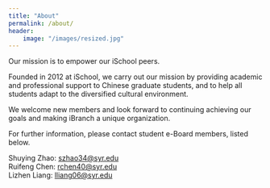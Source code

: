 ```yaml
---
title: "About"
permalink: /about/
header:
    image: "/images/resized.jpg"
---
```


Our mission is to empower our iSchool peers.   
   
Founded in 2012 at iSchool, we carry out our mission by providing academic and professional support to Chinese graduate students, and to help all students adapt to the diversified cultural environment.   
   
We welcome new members and look forward to continuing achieving our goals and making iBranch a unique organization.    
   
For further information, please contact student e-Board members, listed below.   


  
Shuying Zhao: szhao34@syr.edu    
Ruifeng Chen: rchen40@syr.edu     
Lizhen Liang: lliang06@syr.edu    
